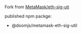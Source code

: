 Fork from [MetaMask/eth-sig-uti](https://github.com/MetaMask/eth-sig-util)

published npm packge:

* @doomjs/metamask-eth-sig-util
